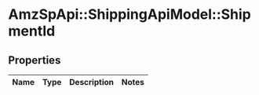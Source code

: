 # AmzSpApi::ShippingApiModel::ShipmentId

## Properties
Name | Type | Description | Notes
------------ | ------------- | ------------- | -------------


